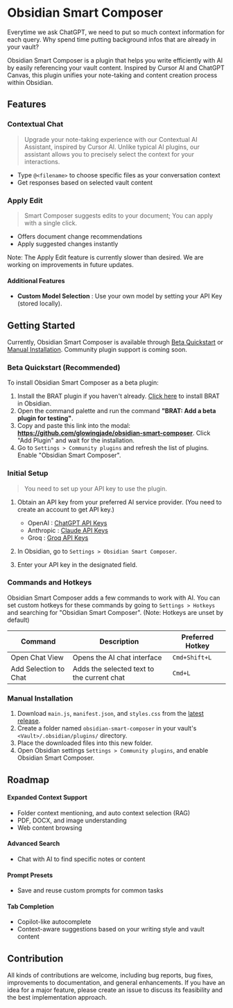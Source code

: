 # Obsidian Smart Composer

Everytime we ask ChatGPT, we need to put so much context information for each query. Why spend time putting background infos that are already in your vault?

Obsidian Smart Composer is a plugin that helps you write efficiently with AI by easily referencing your vault content. Inspired by Cursor AI and ChatGPT Canvas, this plugin unifies your note-taking and content creation process within Obsidian.

## Features

### Contextual Chat

> Upgrade your note-taking experience with our Contextual AI Assistant, inspired by Cursor AI. Unlike typical AI plugins, our assistant allows you to precisely select the context for your interactions.

- Type `@<filename>` to choose specific files as your conversation context
- Get responses based on selected vault content

### Apply Edit

> Smart Composer suggests edits to your document; You can apply with a single click.

- Offers document change recommendations
- Apply suggested changes instantly

Note: The Apply Edit feature is currently slower than desired. We are working on improvements in future updates.

#### Additional Features

- **Custom Model Selection** : Use your own model by setting your API Key (stored locally).

## Getting Started

Currently, Obsidian Smart Composer is available through [Beta Quickstart](#beta-quickstart-recommended) or [Manual Installation](#manual-installation). Community plugin support is coming soon.

### Beta Quickstart (Recommended)

To install Obsidian Smart Composer as a beta plugin:

1. Install the BRAT plugin if you haven't already. [Click here](obsidian://show-plugin?id=obsidian42-brat) to install BRAT in Obsidian.
2. Open the command palette and run the command **"BRAT: Add a beta plugin for testing"**.
3. Copy and paste this link into the modal: **https://github.com/glowingjade/obsidian-smart-composer**. Click "Add Plugin" and wait for the installation.
4. Go to `Settings > Community plugins` and refresh the list of plugins. Enable "Obsidian Smart Composer".

### Initial Setup

> You need to set up your API key to use the plugin.

1. Obtain an API key from your preferred AI service provider. (You need to create an account to get API key.)

   - OpenAI : [ChatGPT API Keys](https://platform.openai.com/api-keys)
   - Anthropic : [Claude API Keys](https://console.anthropic.com/settings/keys)
   - Groq : [Groq API Keys](https://console.groq.com/keys)

2. In Obsidian, go to `Settings > Obsidian Smart Composer`.
3. Enter your API key in the designated field.

### Commands and Hotkeys

Obsidian Smart Composer adds a few commands to work with AI. You can set custom hotkeys for these commands by going to `Settings > Hotkeys` and searching for "Obsidian Smart Composer". (Note: Hotkeys are unset by default)

| Command               | Description                                | Preferred Hotkey |
| --------------------- | ------------------------------------------ | ---------------- |
| Open Chat View        | Opens the AI chat interface                | `Cmd+Shift+L`    |
| Add Selection to Chat | Adds the selected text to the current chat | `Cmd+L`          |

### Manual Installation

1. Download `main.js`, `manifest.json`, and `styles.css` from the [latest release](https://github.com/argenos/nldates-obsidian/releases/latest).
2. Create a folder named `obsidian-smart-composer` in your vault's `<Vault>/.obsidian/plugins/` directory.
3. Place the downloaded files into this new folder.
4. Open Obsidian settings `Settings > Community plugins`, and enable Obsidian Smart Composer.

## Roadmap

#### Expanded Context Support

- Folder context mentioning, and auto context selection (RAG)
- PDF, DOCX, and image understanding
- Web content browsing

#### Advanced Search

- Chat with AI to find specific notes or content

#### Prompt Presets

- Save and reuse custom prompts for common tasks

#### Tab Completion

- Copilot-like autocomplete
- Context-aware suggestions based on your writing style and vault content

## Contribution

All kinds of contributions are welcome, including bug reports, bug fixes, improvements to documentation, and general enhancements. If you have an idea for a major feature, please create an issue to discuss its feasibility and the best implementation approach.
